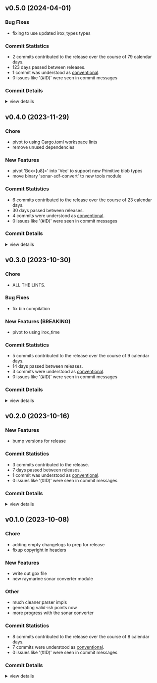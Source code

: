 

## v0.5.0 (2024-04-01)

### Bug Fixes

 - <csr-id-401f028c7aeb952515d38b9b3df5d1b11a5b9a96/> fixing to use updated irox_types types

### Commit Statistics

<csr-read-only-do-not-edit/>

 - 2 commits contributed to the release over the course of 79 calendar days.
 - 123 days passed between releases.
 - 1 commit was understood as [conventional](https://www.conventionalcommits.org).
 - 0 issues like '(#ID)' were seen in commit messages

### Commit Details

<csr-read-only-do-not-edit/>

<details><summary>view details</summary>

 * **Uncategorized**
    - Fixing to use updated irox_types types ([`401f028`](https://github.com/spmadden/irox/commit/401f028c7aeb952515d38b9b3df5d1b11a5b9a96))
    - Release irox-tools v0.5.0, safety bump 17 crates ([`a46e9e2`](https://github.com/spmadden/irox/commit/a46e9e2da699f6ccd3a85b660014f0e15e59c0d0))
</details>

## v0.4.0 (2023-11-29)

<csr-id-88ebfb5deea5508ca54f4aaab62f6fd5a36f531c/>
<csr-id-8dac28062fabe59a155f04de03a0f2429a655f6a/>

### Chore

 - <csr-id-88ebfb5deea5508ca54f4aaab62f6fd5a36f531c/> pivot to using Cargo.toml workspace lints
 - <csr-id-8dac28062fabe59a155f04de03a0f2429a655f6a/> remove unused dependencies

### New Features

 - <csr-id-934f860fc30602a8f94d12ae1c4763bf0123ea9a/> pivot 'Box<[u8]>' into 'Vec<u8>' to support new Primitive blob types
 - <csr-id-04061265a09ff431305834d70ec8cf0a1992ddd1/> move binary 'sonar-sdf-convert' to new tools module

### Commit Statistics

<csr-read-only-do-not-edit/>

 - 6 commits contributed to the release over the course of 23 calendar days.
 - 30 days passed between releases.
 - 4 commits were understood as [conventional](https://www.conventionalcommits.org).
 - 0 issues like '(#ID)' were seen in commit messages

### Commit Details

<csr-read-only-do-not-edit/>

<details><summary>view details</summary>

 * **Uncategorized**
    - Release irox-raymarine-sonar v0.4.0 ([`6715217`](https://github.com/spmadden/irox/commit/6715217edd52577630485a4e389cf8bfa9bb6c35))
    - Pivot to using Cargo.toml workspace lints ([`88ebfb5`](https://github.com/spmadden/irox/commit/88ebfb5deea5508ca54f4aaab62f6fd5a36f531c))
    - Pivot 'Box<[u8]>' into 'Vec<u8>' to support new Primitive blob types ([`934f860`](https://github.com/spmadden/irox/commit/934f860fc30602a8f94d12ae1c4763bf0123ea9a))
    - Remove unused dependencies ([`8dac280`](https://github.com/spmadden/irox/commit/8dac28062fabe59a155f04de03a0f2429a655f6a))
    - Move binary 'sonar-sdf-convert' to new tools module ([`0406126`](https://github.com/spmadden/irox/commit/04061265a09ff431305834d70ec8cf0a1992ddd1))
    - Release irox-tools v0.3.2, irox-time v0.3.0, irox-log v0.1.0, safety bump 8 crates ([`9c08793`](https://github.com/spmadden/irox/commit/9c0879320a17a94fa7a4169426de4d9d3b62395e))
</details>

## v0.3.0 (2023-10-30)

<csr-id-3840427bd226f4fea576053351b0244bf817e55b/>

### Chore

 - <csr-id-3840427bd226f4fea576053351b0244bf817e55b/> ALL THE LINTS.

### Bug Fixes

 - <csr-id-5d8962f7ff00e6bd0891fbe41c2acaf87f9cf279/> fix bin compilation

### New Features (BREAKING)

 - <csr-id-ebe68cb801f6af77b4782cdba0827bdda802db1d/> pivot to using irox_time

### Commit Statistics

<csr-read-only-do-not-edit/>

 - 5 commits contributed to the release over the course of 9 calendar days.
 - 14 days passed between releases.
 - 3 commits were understood as [conventional](https://www.conventionalcommits.org).
 - 0 issues like '(#ID)' were seen in commit messages

### Commit Details

<csr-read-only-do-not-edit/>

<details><summary>view details</summary>

 * **Uncategorized**
    - Release irox-raymarine-sonar v0.3.0 ([`2db089f`](https://github.com/spmadden/irox/commit/2db089f40b072aa3eff9570ad14c6b5b2216eeac))
    - Release irox-tools v0.3.0, safety bump 12 crates ([`eb83b27`](https://github.com/spmadden/irox/commit/eb83b27b20c23e51e5b0fc3b7b3704e2c03af46c))
    - Fix bin compilation ([`5d8962f`](https://github.com/spmadden/irox/commit/5d8962f7ff00e6bd0891fbe41c2acaf87f9cf279))
    - ALL THE LINTS. ([`3840427`](https://github.com/spmadden/irox/commit/3840427bd226f4fea576053351b0244bf817e55b))
    - Pivot to using irox_time ([`ebe68cb`](https://github.com/spmadden/irox/commit/ebe68cb801f6af77b4782cdba0827bdda802db1d))
</details>

## v0.2.0 (2023-10-16)

### New Features

 - <csr-id-8dc3f98d6b32d735c009468feb0ba32dc367d49a/> bump versions for release

### Commit Statistics

<csr-read-only-do-not-edit/>

 - 3 commits contributed to the release.
 - 7 days passed between releases.
 - 1 commit was understood as [conventional](https://www.conventionalcommits.org).
 - 0 issues like '(#ID)' were seen in commit messages

### Commit Details

<csr-read-only-do-not-edit/>

<details><summary>view details</summary>

 * **Uncategorized**
    - Release irox-carto v0.3.0, irox-csv v0.3.0, irox-egui-extras v0.3.0, irox-gpx v0.2.0, irox-influxdb_v1 v0.3.0, irox-nmea0183 v0.2.0, irox-raymarine-sonar v0.2.0, irox-time v0.1.0, irox-winlocation-api v0.2.0, irox v0.3.0 ([`dfa6258`](https://github.com/spmadden/irox/commit/dfa6258b8f93f6d27b85d2f3f4e209599a8168ad))
    - Release irox-units v0.3.0, irox-carto v0.3.0, irox-csv v0.3.0, irox-egui-extras v0.3.0, irox-gpx v0.2.0, irox-influxdb_v1 v0.3.0, irox-nmea0183 v0.2.0, irox-raymarine-sonar v0.2.0, irox-time v0.1.0, irox-winlocation-api v0.2.0, irox v0.3.0, safety bump 2 crates ([`a6c0a5f`](https://github.com/spmadden/irox/commit/a6c0a5fcfc4070b8cbc1442192b7eaef275e80f2))
    - Bump versions for release ([`8dc3f98`](https://github.com/spmadden/irox/commit/8dc3f98d6b32d735c009468feb0ba32dc367d49a))
</details>

## v0.1.0 (2023-10-08)

<csr-id-8b615cc2bb578961c2cd8895814932c9d84ee294/>
<csr-id-6044deb9138bcdad7cf892d1fe25e6ee84d4db04/>
<csr-id-17196e558011bd32abec2109a01e9add4b829d78/>
<csr-id-461eab91332d6e02eb32cef638fdd1bc67668c3b/>
<csr-id-f8344d4d68301e9f5d5769ee5b44e0f620de9b7d/>

### Chore

 - <csr-id-8b615cc2bb578961c2cd8895814932c9d84ee294/> adding empty changelogs to prep for release
 - <csr-id-6044deb9138bcdad7cf892d1fe25e6ee84d4db04/> fixup copyright in headers

### New Features

 - <csr-id-a698240b8770f73bbd3bdae71583818d86271764/> write out gpx file
 - <csr-id-4ae68a2a460674837bc8ff4cf7282ae69e60bbbc/> new raymarine sonar converter module

### Other

 - <csr-id-17196e558011bd32abec2109a01e9add4b829d78/> much cleaner parser impls
 - <csr-id-461eab91332d6e02eb32cef638fdd1bc67668c3b/> generating valid-ish points now
 - <csr-id-f8344d4d68301e9f5d5769ee5b44e0f620de9b7d/> more progress with the sonar converter

### Commit Statistics

<csr-read-only-do-not-edit/>

 - 8 commits contributed to the release over the course of 8 calendar days.
 - 7 commits were understood as [conventional](https://www.conventionalcommits.org).
 - 0 issues like '(#ID)' were seen in commit messages

### Commit Details

<csr-read-only-do-not-edit/>

<details><summary>view details</summary>

 * **Uncategorized**
    - Release irox-tools v0.2.1, irox-carto v0.2.1, irox-egui-extras v0.2.1, irox-gpx v0.1.0, irox-types v0.2.1, irox-structs_derive v0.2.1, irox-raymarine-sonar v0.1.0, irox-stats v0.2.1, irox-winlocation-api v0.1.1, irox v0.2.1 ([`68d770b`](https://github.com/spmadden/irox/commit/68d770bb78abe49bf30364ca17ddb6f7bfda05d9))
    - Adding empty changelogs to prep for release ([`8b615cc`](https://github.com/spmadden/irox/commit/8b615cc2bb578961c2cd8895814932c9d84ee294))
    - Write out gpx file ([`a698240`](https://github.com/spmadden/irox/commit/a698240b8770f73bbd3bdae71583818d86271764))
    - Fixup copyright in headers ([`6044deb`](https://github.com/spmadden/irox/commit/6044deb9138bcdad7cf892d1fe25e6ee84d4db04))
    - Much cleaner parser impls ([`17196e5`](https://github.com/spmadden/irox/commit/17196e558011bd32abec2109a01e9add4b829d78))
    - Generating valid-ish points now ([`461eab9`](https://github.com/spmadden/irox/commit/461eab91332d6e02eb32cef638fdd1bc67668c3b))
    - More progress with the sonar converter ([`f8344d4`](https://github.com/spmadden/irox/commit/f8344d4d68301e9f5d5769ee5b44e0f620de9b7d))
    - New raymarine sonar converter module ([`4ae68a2`](https://github.com/spmadden/irox/commit/4ae68a2a460674837bc8ff4cf7282ae69e60bbbc))
</details>


